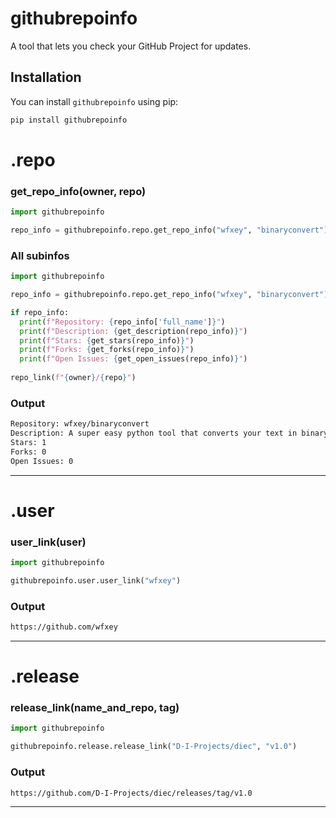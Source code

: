 # githubrepoinfo

A tool that lets you check your GitHub Project for updates.

## Installation

You can install `githubrepoinfo` using pip:

```bash
pip install githubrepoinfo
```
# .repo

### get_repo_info(owner, repo)

```python
import githubrepoinfo

repo_info = githubrepoinfo.repo.get_repo_info("wfxey", "binaryconvert")
```

### All subinfos

```python
import githubrepoinfo

repo_info = githubrepoinfo.repo.get_repo_info("wfxey", "binaryconvert")

if repo_info:
  print(f"Repository: {repo_info['full_name']}")
  print(f"Description: {get_description(repo_info)}")
  print(f"Stars: {get_stars(repo_info)}")
  print(f"Forks: {get_forks(repo_info)}")
  print(f"Open Issues: {get_open_issues(repo_info)}")
    
repo_link(f"{owner}/{repo}")
```

### Output 

```bash
Repository: wfxey/binaryconvert
Description: A super easy python tool that converts your text in binary language 8x Bit
Stars: 1
Forks: 0
Open Issues: 0
```
<hr>

# .user

### user_link(user)

```python
import githubrepoinfo 

githubrepoinfo.user.user_link("wfxey")
```
### Output
```bash
https://github.com/wfxey
```

<hr>

# .release

### release_link(name_and_repo, tag)

```python
import githubrepoinfo 

githubrepoinfo.release.release_link("D-I-Projects/diec", "v1.0")
```
### Output 
```bash
https://github.com/D-I-Projects/diec/releases/tag/v1.0
```

<hr>

